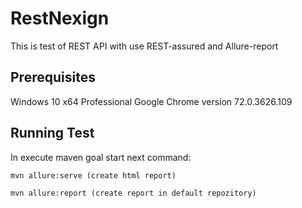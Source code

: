 # RestNexign
This is test of REST API with use REST-assured and Allure-report

## Prerequisites
Windows 10 x64 Professional
Google Chrome version 72.0.3626.109

## Running Test

In execute maven goal start next command:

`mvn allure:serve (create html report)`

`mvn allure:report (create report in default repozitory)`
